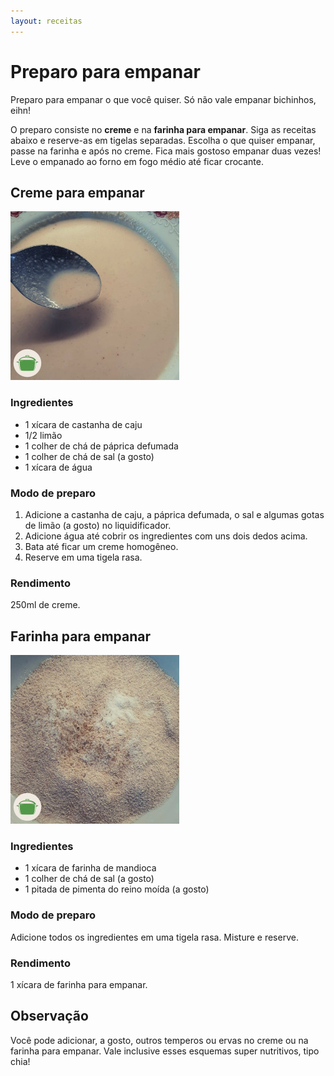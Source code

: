 ```yaml
---
layout: receitas
---
```

# Preparo para empanar

Preparo para empanar o que você quiser. Só não vale empanar bichinhos, eihn! <i class="fas fa-seedling"></i> <i class="fas fa-smile-wink"></i> 

O preparo consiste no **creme** e na **farinha para empanar**. Siga as receitas abaixo e reserve-as em tigelas separadas. Escolha o que quiser empanar, passe na farinha e após no creme. Fica mais gostoso empanar duas vezes! Leve o empanado ao forno em fogo médio até ficar crocante.

## Creme para empanar

![Creme para empanar](./creme_para_empanar.jpg)

### Ingredientes

* 1 xícara de castanha de caju
* 1/2 limão
* 1 colher de chá de páprica defumada
* 1 colher de chá de sal (a gosto)
* 1 xícara de água

### Modo de preparo

1. Adicione a castanha de caju, a páprica defumada, o sal e algumas gotas de limão (a gosto) no liquidificador.
2. Adicione água até cobrir os ingredientes com uns dois dedos acima. 
3. Bata até ficar um creme homogêneo.
4. Reserve em uma tigela rasa.

### Rendimento

250ml de creme.

## Farinha para empanar

![Farinha para empanar](./farinha_para_empanar.jpg)

### Ingredientes

* 1 xícara de farinha de mandioca
* 1 colher de chá de sal (a gosto)
* 1 pitada de pimenta do reino moída (a gosto)

### Modo de preparo
 
Adicione todos os ingredientes em uma tigela rasa. Misture e reserve.

### Rendimento

1 xícara de farinha para empanar.

## Observação

Você pode adicionar, a gosto, outros temperos ou ervas no creme ou na farinha para empanar. Vale inclusive esses esquemas super nutritivos, tipo chia! <i class="fas fa-laugh"></i>
